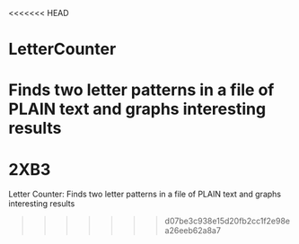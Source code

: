 <<<<<<< HEAD
# LetterCounter
Finds two letter patterns in a file of PLAIN text and graphs interesting results
=======
# 2XB3
Letter Counter: Finds two letter patterns in a file of PLAIN text and graphs interesting results
>>>>>>> d07be3c938e15d20fb2cc1f2e98ea26eeb62a8a7
